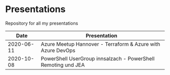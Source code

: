 # Presentations

Repository for all my presentations

| Date       | Presentation                                                |
| ---------- | ----------------------------------------------------------- |
| 2020-06-11 | Azure Meetup Hannover - Terraform & Azure with Azure DevOps |
| 2020-10-08 | PowerShell UserGroup innsalzach - PowerShell Remoting und JEA |
